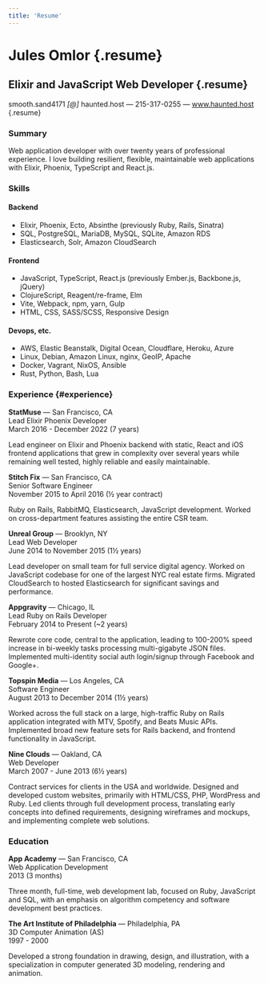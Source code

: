 ```yaml
---
title: 'Resume'
---
```


# Jules Omlor [<i class="far fa-file-pdf"></i>](/media/jules-omlor-resume.pdf) {.resume}

## Elixir and JavaScript Web Developer {.resume}

smooth.sand4171 _[@]_ haunted.host — 215-317-0255 — www.haunted.host {.resume}

### Summary

Web application developer with over twenty years of professional experience. I love building resilient, flexible, maintainable web applications with Elixir, Phoenix, TypeScript and React.js.

### Skills

#### Backend

- Elixir, Phoenix, Ecto, Absinthe (previously Ruby, Rails, Sinatra)
- SQL, PostgreSQL, MariaDB, MySQL, SQLite, Amazon RDS
- Elasticsearch, Solr, Amazon CloudSearch

#### Frontend

- JavaScript, TypeScript, React.js (previously Ember.js, Backbone.js, jQuery)
- ClojureScript, Reagent/re-frame, Elm
- Vite, Webpack, npm, yarn, Gulp
- HTML, CSS, SASS/SCSS, Responsive Design

#### Devops, etc.

- AWS, Elastic Beanstalk, Digital Ocean, Cloudflare, Heroku, Azure
- Linux, Debian, Amazon Linux, nginx, GeoIP, Apache
- Docker, Vagrant, NixOS, Ansible
- Rust, Python, Bash, Lua

### Experience {#experience}

**StatMuse** — San Francisco, CA  
<span class="oomf">Lead Elixir Phoenix Developer</span>  
March 2016 - December 2022 (7 years)

Lead engineer on Elixir and Phoenix backend with static, React and iOS frontend applications that grew in complexity over several years while remaining well tested, highly reliable and easily maintainable.

**Stitch Fix** — San Francisco, CA  
<span class="oomf">Senior Software Engineer</span>  
November 2015 to April 2016 (½ year contract)

Ruby on Rails, RabbitMQ, Elasticsearch, JavaScript development. Worked on cross-department features assisting the entire CSR team.

**Unreal Group** — Brooklyn, NY  
<span class="oomf">Lead Web Developer</span>  
June 2014 to November 2015 (1½ years)

Lead developer on small team for full service digital agency. Worked on JavaScript codebase for one of the largest NYC real estate firms. Migrated CloudSearch to hosted Elasticsearch for significant savings and performance.

**Appgravity** — Chicago, IL  
<span class="oomf">Lead Ruby on Rails Developer</span>  
February 2014 to Present (~2 years)

Rewrote core code, central to the application, leading to 100-200% speed increase in bi-weekly tasks processing multi-gigabyte JSON files. Implemented multi-identity social auth login/signup through Facebook and Google+.

**Topspin Media** — Los Angeles, CA  
<span class="oomf">Software Engineer</span>  
August 2013 to December 2014 (1½ years)

Worked across the full stack on a large, high-traffic Ruby on Rails application integrated with MTV, Spotify, and Beats Music APIs. Implemented broad new feature sets for Rails backend, and frontend functionality in JavaScript.

**Nine Clouds** — Oakland, CA  
<span class="oomf">Web Developer</span>  
March 2007 - June 2013 (6½ years)

Contract services for clients in the USA and worldwide. Designed and developed custom websites, primarily with HTML/CSS, PHP, WordPress and Ruby. Led clients through full development process, translating early concepts into defined requirements, designing wireframes and mockups, and implementing complete web solutions.

### Education

**App Academy** — San Francisco, CA  
Web Application Development  
2013 (3 months)

Three month, full-time, web development lab, focused on Ruby, JavaScript and SQL, with an emphasis on algorithm competency and software development best practices.

**The Art Institute of Philadelphia** — Philadelphia, PA  
3D Computer Animation (AS)  
1997 - 2000

Developed a strong foundation in drawing, design, and illustration, with a specialization in computer generated 3D modeling, rendering and animation.
